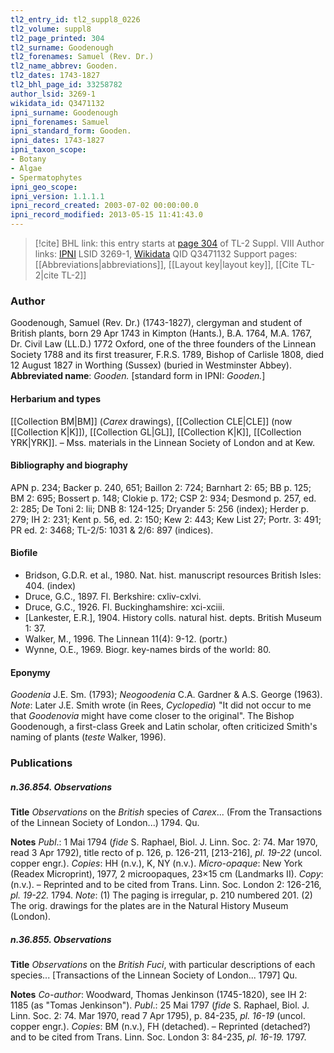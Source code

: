 ```yaml
---
tl2_entry_id: tl2_suppl8_0226
tl2_volume: suppl8
tl2_page_printed: 304
tl2_surname: Goodenough
tl2_forenames: Samuel (Rev. Dr.)
tl2_name_abbrev: Gooden.
tl2_dates: 1743-1827
tl2_bhl_page_id: 33258782
author_lsid: 3269-1
wikidata_id: Q3471132
ipni_surname: Goodenough
ipni_forenames: Samuel
ipni_standard_form: Gooden.
ipni_dates: 1743-1827
ipni_taxon_scope: 
- Botany
- Algae
- Spermatophytes
ipni_geo_scope: 
ipni_version: 1.1.1.1
ipni_record_created: 2003-07-02 00:00:00.0
ipni_record_modified: 2013-05-15 11:41:43.0
---
```


> [!cite] BHL link: this entry starts at [page 304](https://www.biodiversitylibrary.org/page/33258782) of TL-2 Suppl. VIII
> Author links: [IPNI](https://www.ipni.org/a/3269-1) LSID 3269-1, [Wikidata](https://www.wikidata.org/wiki/Q3471132) QID Q3471132
> Support pages: [[Abbreviations|abbreviations]], [[Layout key|layout key]], [[Cite TL-2|cite TL-2]]

### Author

Goodenough, Samuel (Rev. Dr.) (1743-1827), clergyman and student of British plants, born 29 Apr 1743 in Kimpton (Hants.), B.A. 1764, M.A. 1767, Dr. Civil Law (LL.D.) 1772 Oxford, one of the three founders of the Linnean Society 1788 and its first treasurer, F.R.S. 1789, Bishop of Carlisle 1808, died 12 August 1827 in Worthing (Sussex) (buried in Westminster Abbey). 
**Abbreviated name**: *Gooden.* \[standard form in IPNI: *Gooden.*\]

#### Herbarium and types

[[Collection BM|BM]] (*Carex* drawings), [[Collection CLE|CLE]] (now [[Collection K|K]]), [[Collection GL|GL]], [[Collection K|K]], [[Collection YRK|YRK]]. – Mss. materials in the Linnean Society of London and at Kew.

#### Bibliography and biography

APN p. 234; Backer p. 240, 651; Baillon 2: 724; Barnhart 2: 65; BB p. 125; BM 2: 695; Bossert p. 148; Clokie p. 172; CSP 2: 934; Desmond p. 257, ed. 2: 285; De Toni 2: lii; DNB 8: 124-125; Dryander 5: 256 (index); Herder p. 279; IH 2: 231; Kent p. 56, ed. 2: 150; Kew 2: 443; Kew List 27; Portr. 3: 491; PR ed. 2: 3468; TL-2/5: 1031 & 2/6: 897 (indices).

#### Biofile

- Bridson, G.D.R. et al., 1980. Nat. hist. manuscript resources British Isles: 404. (index)
- Druce, G.C., 1897. Fl. Berkshire: cxliv-cxlvi.
- Druce, G.C., 1926. Fl. Buckinghamshire: xci-xciii.
- \[Lankester, E.R.\], 1904. History colls. natural hist. depts. British Museum 1: 37.
- Walker, M., 1996. The Linnean 11(4): 9-12. (portr.)
- Wynne, O.E., 1969. Biogr. key-names birds of the world: 80.

#### Eponymy

*Goodenia* J.E. Sm. (1793); *Neogoodenia* C.A. Gardner & A.S. George (1963). *Note*: Later J.E. Smith wrote (in Rees, *Cyclopedia*) "It did not occur to me that *Goodenovia* might have come closer to the original". The Bishop Goodenough, a first-class Greek and Latin scholar, often criticized Smith's naming of plants (*teste* Walker, 1996).

### Publications

##### n.36.854. Observations

**Title**
*Observations* on the *British* species of *Carex*... (From the Transactions of the Linnean Society of London...) 1794. Qu.

**Notes**
*Publ*.: 1 Mai 1794 (*fide* S. Raphael, Biol. J. Linn. Soc. 2: 74. Mar 1970, read 3 Apr 1792), title recto of p. 126, p. 126-211, \[213-216\], *pl. 19-22* (uncol. copper engr.). *Copies*: HH (n.v.), K, NY (n.v.). *Micro-opaque*: New York (Readex Microprint), 1977, 2 microopaques, 23×15 cm (Landmarks II). *Copy*: (n.v.). – Reprinted and to be cited from Trans. Linn. Soc. London 2: 126-216, *pl. 19-22.* 1794.
*Note*: (1) The paging is irregular, p. 210 numbered 201. (2) The orig. drawings for the plates are in the Natural History Museum (London).

##### n.36.855. Observations

**Title**
*Observations* on the *British Fuci*, with particular descriptions of each species... \[Transactions of the Linnean Society of London... 1797\] Qu.

**Notes**
*Co-author*: Woodward, Thomas Jenkinson (1745-1820), see IH 2: 1185 (as "Tomas Jenkinson").
*Publ*.: 25 Mai 1797 (*fide* S. Raphael, Biol. J. Linn. Soc. 2: 74. Mar 1970, read 7 Apr 1795), p. 84-235, *pl. 16-19* (uncol. copper engr.). *Copies*: BM (n.v.), FH (detached). – Reprinted (detached?) and to be cited from Trans. Linn. Soc. London 3: 84-235, *pl. 16-19.* 1797.

